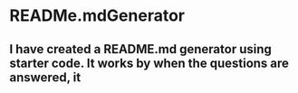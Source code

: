 # READMe.mdGenerator

## I have created a README.md generator using starter code. It works by when the questions are answered, it 